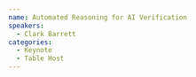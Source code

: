 ```yaml
---
name: Automated Reasoning for AI Verification
speakers:
  - Clark Barrett
categories:
  - Keynote
  - Table Host
---
```

